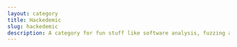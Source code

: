 ```yaml
---
layout: category
title: Hackedemic
slug: hackedemic
description: A category for fun stuff like software analysis, fuzzing and system layouts.
---
```

